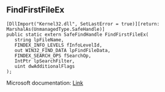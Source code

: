 ## FindFirstFileEx

```
[DllImport("Kernel32.dll", SetLastError = true)][return: MarshalAs(UnmanagedType.SafeHandle)]
public static extern SafeFindHandle FindFirstFileEx(
   string lpFileName,
   FINDEX_INFO_LEVELS fInfoLevelId,
   out WIN32_FIND_DATA lpFindFileData,
   FINDEX_SEARCH_OPS fSearchOp,
   IntPtr lpSearchFilter,
   uint dwAdditionalFlags
);
```

Microsoft documentation: [Link](https://docs.microsoft.com/en-us/windows/win32/api/fileapi/nf-fileapi-findfirstfileexw)
